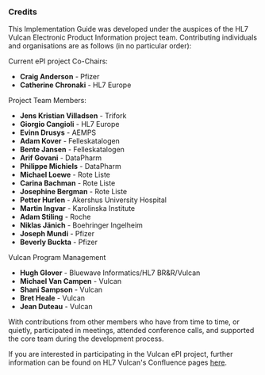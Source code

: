 ### Credits 
This Implementation Guide was developed under the auspices of the HL7 Vulcan Electronic Product Information project team. Contributing individuals and organisations are as follows  (in no particular order):

Current ePI project Co-Chairs:

* **Craig Anderson** - Pfizer
* **Catherine Chronaki** - HL7 Europe


Project Team Members:

* **Jens Kristian Villadsen** - Trifork
* **Giorgio Cangioli** - HL7 Europe 
* **Evinn Drusys** - AEMPS
* **Adam Kover** - Felleskatalogen
* **Bente Jansen** - Felleskatalogen
* **Arif Govani** - DataPharm
* **Philippe Michiels** - DataPharm
* **Michael Loewe** - Rote Liste
* **Carina Bachman** - Rote Liste
* **Josephine Bergman** - Rote Liste
* **Petter Hurlen** - Akershus University Hospital
* **Martin Ingvar** - Karolinska Institute
* **Adam Stiling** - Roche
* **Niklas Jänich** - Boehringer Ingelheim
* **Joseph Mundi** - Pfizer
* **Beverly Buckta** - Pfizer


Vulcan Program Management

* **Hugh Glover** - Bluewave Informatics/HL7 BR&R/Vulcan
* **Michael Van Campen** - Vulcan
* **Shani Sampson** - Vulcan
* **Bret Heale** - Vulcan
* **Jean Duteau** - Vulcan

With contributions from other members who have from time to time, or quietly, participated in meetings, attended conference calls, and supported the core team during the development process.

If you are interested in participating in the Vulcan ePI project, further information can be found on HL7 Vulcan's Confluence pages [here](https://confluence.hl7.org/pages/viewpage.action?pageId=79515543).

